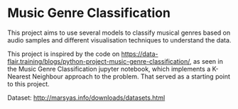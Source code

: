 # Music Genre Classification
 This project aims to use several models to classify musical genres based on audio samples and different visualisation techniques to understand the data.
 
This project is inspired by the code on https://data-flair.training/blogs/python-project-music-genre-classification/, as seen in the Music Genre Classification jupyter notebook, which implements a K-Nearest Neighbour approach to the problem. That served as a starting point to this project.
 
Dataset: http://marsyas.info/downloads/datasets.html
